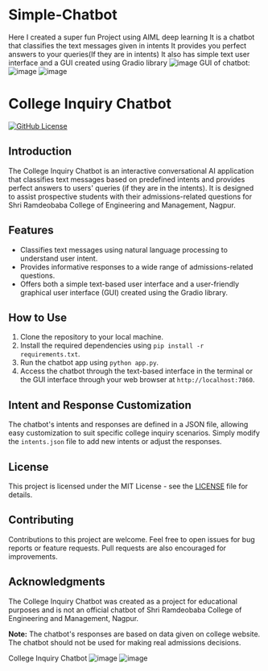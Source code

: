 # Simple-Chatbot
Here I created a super fun Project using AIML deep learning 
It is a chatbot that classifies the text messages given in intents 
It provides you perfect answers to your queries(If they are in intents)
It also has simple text user interface and a GUI created using Gradio library
![image](https://github.com/SejalWasule/Simple-Chatbot/assets/102143995/a88a9227-e038-41e1-a521-9f850264cb8d)
GUI of chatbot:
![image](https://github.com/SejalWasule/Simple-Chatbot/assets/102143995/96bbee63-ff49-4655-9176-5f258e3c5c0a)
![image](https://github.com/SejalWasule/Simple-Chatbot/assets/102143995/8edc710f-f05a-414e-b349-2f26667317f4)

# College Inquiry Chatbot

[![GitHub License](https://img.shields.io/badge/license-MIT-blue.svg)](LICENSE)

## Introduction

The College Inquiry Chatbot is an interactive conversational AI application that classifies text messages based on predefined intents and provides perfect answers to users' queries (if they are in the intents). It is designed to assist prospective students with their admissions-related questions for Shri Ramdeobaba College of Engineering and Management, Nagpur.

## Features

- Classifies text messages using natural language processing to understand user intent.
- Provides informative responses to a wide range of admissions-related questions.
- Offers both a simple text-based user interface and a user-friendly graphical user interface (GUI) created using the Gradio library.

## How to Use

1. Clone the repository to your local machine.
2. Install the required dependencies using `pip install -r requirements.txt`.
3. Run the chatbot app using `python app.py`.
4. Access the chatbot through the text-based interface in the terminal or the GUI interface through your web browser at `http://localhost:7860`.

## Intent and Response Customization

The chatbot's intents and responses are defined in a JSON file, allowing easy customization to suit specific college inquiry scenarios. Simply modify the `intents.json` file to add new intents or adjust the responses.

## License

This project is licensed under the MIT License - see the [LICENSE](LICENSE) file for details.

## Contributing

Contributions to this project are welcome. Feel free to open issues for bug reports or feature requests. Pull requests are also encouraged for improvements.

## Acknowledgments

The College Inquiry Chatbot was created as a project for educational purposes and is not an official chatbot of Shri Ramdeobaba College of Engineering and Management, Nagpur.

**Note:** The chatbot's responses are based on data given on college website. The chatbot should not be used for making real admissions decisions.

College Inquiry Chatbot
![image](https://github.com/SejalWasule/Simple-Chatbot/assets/102143995/39b996c0-f70f-4218-93c6-7393cc79d654)
![image](https://github.com/SejalWasule/Simple-Chatbot/assets/102143995/5895d58d-591e-45bf-be85-c4e0c873ef76)
